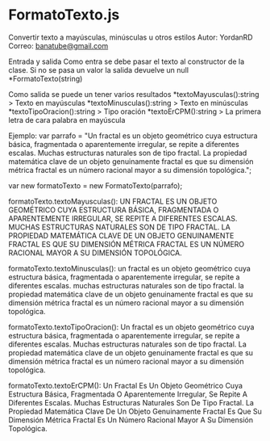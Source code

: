 # FormatoTexto.js
Convertir texto a mayúsculas, minúsculas u otros estilos
Autor: YordanRD
Correo: banatube@gmail.com

Entrada y salida
Como entra se debe pasar el texto al constructor de la clase. Si no se pasa un valor
la salida devuelve un null
*FormatoTexto(string)

Como salida se puede un tener varios resultados
*textoMayusculas():string > Texto en mayúsculas
*textoMinusculas():string > Texto en minúsculas
*textoTipoOracion():string > Tipo oración
*textoErCPM():string > La primera letra de cara palabra en mayúscula


Ejemplo:
var parrafo = "Un fractal es un objeto geométrico cuya estructura básica, fragmentada o aparentemente irregular, se repite a diferentes escalas. Muchas estructuras naturales son de tipo fractal. La propiedad matemática clave de un objeto genuinamente fractal es que su dimensión métrica fractal es un número racional mayor a su dimensión topológica.";

var new formatoTexto = new FormatoTexto(parrafo);

formatoTexto.textoMayusculas():
UN FRACTAL ES UN OBJETO GEOMÉTRICO CUYA ESTRUCTURA BÁSICA, FRAGMENTADA O APARENTEMENTE IRREGULAR, SE REPITE A DIFERENTES ESCALAS. MUCHAS ESTRUCTURAS NATURALES SON DE TIPO FRACTAL. LA PROPIEDAD MATEMÁTICA CLAVE DE UN OBJETO GENUINAMENTE FRACTAL ES QUE SU DIMENSIÓN MÉTRICA FRACTAL ES UN NÚMERO RACIONAL MAYOR A SU DIMENSIÓN TOPOLÓGICA.

formatoTexto.textoMinusculas():
un fractal es un objeto geométrico cuya estructura básica, fragmentada o aparentemente irregular, se repite a diferentes escalas. muchas estructuras naturales son de tipo fractal. la propiedad matemática clave de un objeto genuinamente fractal es que su dimensión métrica fractal es un número racional mayor a su dimensión topológica.

formatoTexto.textoTipoOracion():
Un fractal es un objeto geométrico cuya estructura básica, fragmentada o aparentemente irregular, se repite a diferentes escalas. Muchas estructuras naturales son de tipo fractal. La propiedad matemática clave de un objeto genuinamente fractal es que su dimensión métrica fractal es un número racional mayor a su dimensión topológica.

formatoTexto.textoErCPM():
Un Fractal Es Un Objeto Geométrico Cuya Estructura Básica, Fragmentada O Aparentemente Irregular, Se Repite A Diferentes Escalas. Muchas Estructuras Naturales Son De Tipo Fractal. La Propiedad Matemática Clave De Un Objeto Genuinamente Fractal Es Que Su Dimensión Métrica Fractal Es Un Número Racional Mayor A Su Dimensión Topológica.
